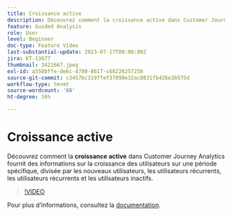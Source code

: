 ```yaml
---
title: Croissance active
description: Découvrez comment la croissance active dans Customer Journey Analytics fournit des informations sur la croissance des utilisateurs et utilisatrices sur une période spécifique, divisée par les nouveaux utilisateurs et utilisatrices, les utilisateurs et utilisatrices récurrents, les utilisateurs et utilisatrices récurrents et les utilisateurs et utilisatrices inactifs.
feature: Guided Analysis
role: User
level: Beginner
doc-type: Feature Video
last-substantial-update: 2023-07-17T00:00:00Z
jira: KT-13677
thumbnail: 3421667.jpeg
exl-id: a550bffe-de6c-4780-8617-c68226257258
source-git-commit: c3457bc3197fef37890e32ac8831fb426e3b575d
workflow-type: tm+mt
source-wordcount: '66'
ht-degree: 16%

---
```


# Croissance active

Découvrez comment la **croissance active** dans Customer Journey Analytics fournit des informations sur la croissance des utilisateurs sur une période spécifique, divisée par les nouveaux utilisateurs, les utilisateurs récurrents, les utilisateurs récurrents et les utilisateurs inactifs.

>[!VIDEO](https://video.tv.adobe.com/v/3421667/?learn=on)

Pour plus dʼinformations, consultez la [documentation](https://experienceleague.adobe.com/docs/analytics-platform/using/guided-analysis/user-growth/active.html?lang=fr).
